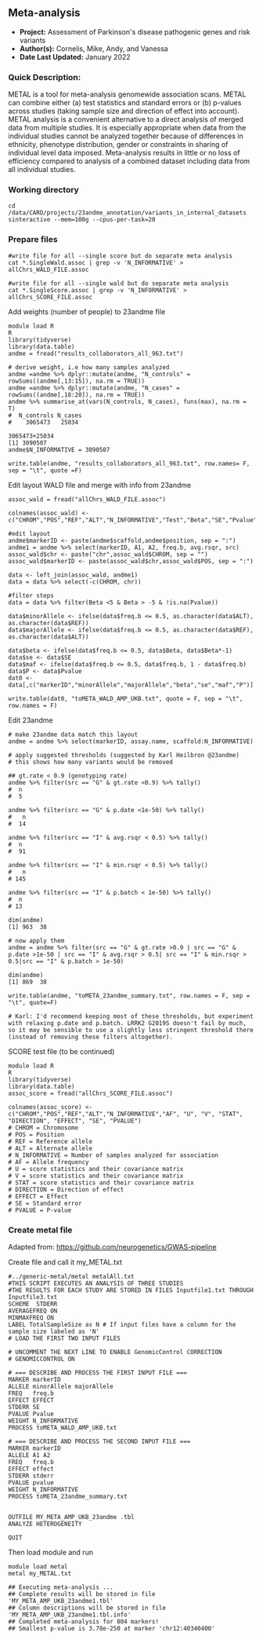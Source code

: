 ## Meta-analysis
- **Project:** Assessment of Parkinson's disease pathogenic genes and risk variants
- **Author(s):** Cornelis, Mike, Andy, and Vanessa
- **Date Last Updated:** January 2022

### Quick Description: 
METAL is a tool for meta-analysis genomewide association scans. METAL can combine either (a) test statistics and standard errors or (b) p-values across studies (taking sample size and direction of effect into account). METAL analysis is a convenient alternative to a direct analysis of merged data from multiple studies. It is especially appropriate when data from the individual studies cannot be analyzed together because of differences in ethnicity, phenotype distribution, gender or constraints in sharing of individual level data imposed. Meta-analysis results in little or no loss of efficiency compared to analysis of a combined dataset including data from all individual studies.

### Working directory
```
cd /data/CARD/projects/23andme_annotation/variants_in_internal_datasets
sinteractive --mem=100g --cpus-per-task=20
```

### Prepare files
```
#write file for all --single score but do separate meta analysis
cat *.SingleWald.assoc | grep -v 'N_INFORMATIVE' > allChrs_WALD_FILE.assoc 

#write file for all --single wald but do separate meta analysis
cat *.SingleScore.assoc | grep -v 'N_INFORMATIVE' > allChrs_SCORE_FILE.assoc 
```

Add weights (number of people) to 23andme file
```
module load R
R
library(tidyverse)
library(data.table)
andme = fread("results_collaborators_all_963.txt")

# derive weight, i.e how many samples analyzed
andme =andme %>% dplyr::mutate(andme, "N_controls" = rowSums((andme[,13:15]), na.rm = TRUE))
andme =andme %>% dplyr::mutate(andme, "N_cases" = rowSums((andme[,18:20]), na.rm = TRUE))
andme %>% summarise_at(vars(N_controls, N_cases), funs(max), na.rm = T)
#  N_controls N_cases
#    3065473   25034

3065473+25034
[1] 3090507
andme$N_INFORMATIVE = 3090507

write.table(andme, "results_collaborators_all_963.txt", row.names= F, sep = "\t", quote =F)
```

Edit layout WALD file and merge with info from 23andme
```
assoc_wald = fread("allChrs_WALD_FILE.assoc")

colnames(assoc_wald) <- c("CHROM","POS","REF","ALT","N_INFORMATIVE","Test","Beta","SE","Pvalue")

#edit layout
andme$markerID <- paste(andme$scaffold,andme$position, sep = ":")
andme1 = andme %>% select(markerID, A1, A2, freq.b, avg.rsqr, src)
assoc_wald$chr <- paste("chr",assoc_wald$CHROM, sep = "")
assoc_wald$markerID <- paste(assoc_wald$chr,assoc_wald$POS, sep = ":")

data <- left_join(assoc_wald, andme1)
data = data %>% select(-c(CHROM, chr)) 

#filter steps
data = data %>% filter(Beta <5 & Beta > -5 & !is.na(Pvalue))

data$minorAllele <- ifelse(data$freq.b <= 0.5, as.character(data$ALT), as.character(data$REF))
data$majorAllele <- ifelse(data$freq.b <= 0.5, as.character(data$REF), as.character(data$ALT))

data$beta <- ifelse(data$freq.b <= 0.5, data$Beta, data$Beta*-1)
data$se <- data$SE
data$maf <- ifelse(data$freq.b <= 0.5, data$freq.b, 1 - data$freq.b)
data$P <- data$Pvalue
dat0 <- data[,c("markerID","minorAllele","majorAllele","beta","se","maf","P")]

write.table(dat0, "toMETA_WALD_AMP_UKB.txt", quote = F, sep = "\t", row.names = F)
```

Edit 23andme
```
# make 23andme data match this layout
andme = andme %>% select(markerID, assay.name, scaffold:N_INFORMATIVE)

# apply suggested thresholds (suggested by Karl Heilbron @23andme)
# this shows how many variants would be removed

## gt.rate < 0.9 (genotyping rate)
andme %>% filter(src == "G" & gt.rate <0.9) %>% tally()
#  n
#  5

andme %>% filter(src == "G" & p.date <1e-50) %>% tally()
#   n
#  14

andme %>% filter(src == "I" & avg.rsqr < 0.5) %>% tally()
#  n
#  91

andme %>% filter(src == "I" & min.rsqr < 0.5) %>% tally()
#   n
# 145

andme %>% filter(src == "I" & p.batch < 1e-50) %>% tally()
#  n
# 13

dim(andme)
[1] 963  38

# now apply them 
andme = andme %>% filter(src == "G" & gt.rate >0.9 | src == "G" & p.date >1e-50 | src == "I" & avg.rsqr > 0.5| src == "I" & min.rsqr > 0.5|src == "I" & p.batch > 1e-50)

dim(andme)
[1] 869  38

write.table(andme, "toMETA_23andme_summary.txt", row.names = F, sep = "\t", quote=F)

# Karl: I'd recommend keeping most of these thresholds, but experiment with relaxing p.date and p.batch. LRRK2 G2019S doesn't fail by much, so it may be sensible to use a slightly less stringent threshold there (instead of removing these filters altogether).
```

SCORE test file (to be continued)
```
module load R
R
library(tidyverse)
library(data.table)
assoc_score = fread("allChrs_SCORE_FILE.assoc")

colnames(assoc_score) <- c("CHROM","POS","REF","ALT","N_INFORMATIVE","AF", "U", "V", "STAT", "DIRECTION", "EFFECT", "SE", "PVALUE")
# CHROM = Chromosome
# POS = Position
# REF = Reference allele
# ALT = Alternate allele
# N_INFORMATIVE = Number of samples analyzed for association
# AF = Allele frequency
# U = score statistics and their covariance matrix
# V = score statistics and their covariance matrix
# STAT = score statistics and their covariance matrix
# DIRECTION = Direction of effect
# EFFECT = Effect
# SE = Standard error
# PVALUE = P-value

```



### Create metal file
Adapted from: https://github.com/neurogenetics/GWAS-pipeline

Create file and call it my_METAL.txt
```
#../generic-metal/metal metalAll.txt
#THIS SCRIPT EXECUTES AN ANALYSIS OF THREE STUDIES
#THE RESULTS FOR EACH STUDY ARE STORED IN FILES Inputfile1.txt THROUGH Inputfile3.txt
SCHEME  STDERR
AVERAGEFREQ ON
MINMAXFREQ ON
LABEL TotalSampleSize as N # If input files have a column for the sample size labeled as 'N'
# LOAD THE FIRST TWO INPUT FILES

# UNCOMMENT THE NEXT LINE TO ENABLE GenomicControl CORRECTION
# GENOMICCONTROL ON

# === DESCRIBE AND PROCESS THE FIRST INPUT FILE ===
MARKER markerID
ALLELE minorAllele majorAllele
FREQ   freq.b
EFFECT EFFECT
STDERR SE
PVALUE Pvalue
WEIGHT N_INFORMATIVE 
PROCESS toMETA_WALD_AMP_UKB.txt

# === DESCRIBE AND PROCESS THE SECOND INPUT FILE ===
MARKER markerID
ALLELE A1 A2
FREQ   freq.b
EFFECT effect
STDERR stderr
PVALUE pvalue
WEIGHT N_INFORMATIVE
PROCESS toMETA_23andme_summary.txt


OUTFILE MY_META_AMP_UKB_23andme .tbl
ANALYZE HETEROGENEITY

QUIT

```

Then load module and run
```
module load metal
metal my_METAL.txt

## Executing meta-analysis ...
## Complete results will be stored in file 'MY_META_AMP_UKB_23andme1.tbl'
## Column descriptions will be stored in file 'MY_META_AMP_UKB_23andme1.tbl.info'
## Completed meta-analysis for 804 markers!
## Smallest p-value is 3.78e-250 at marker 'chr12:40340400'
```

